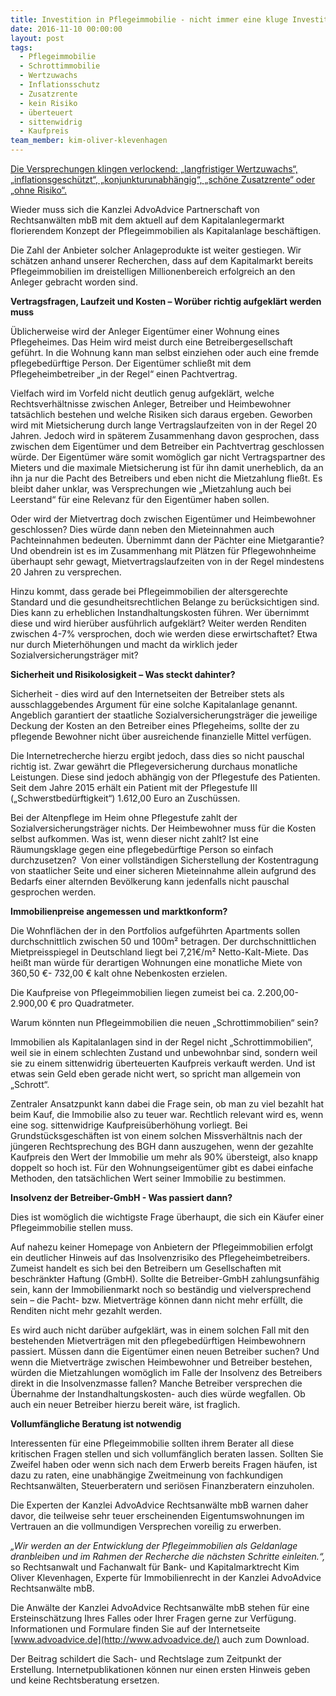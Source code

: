 ```yaml
---
title: Investition in Pflegeimmobilie - nicht immer eine kluge Investition
date: 2016-11-10 00:00:00
layout: post
tags:
  - Pflegeimmobilie
  - Schrottimmobilie
  - Wertzuwachs
  - Inflationsschutz
  - Zusatzrente
  - kein Risiko
  - überteuert
  - sittenwidrig
  - Kaufpreis
team_member: kim-oliver-klevenhagen
---
```



[Die Versprechungen klingen verlockend: „langfristiger Wertzuwachs“, „inflationsgesch&uuml;tzt“, „konjunkturunabh&auml;ngig“, „sch&ouml;ne Zusatzrente“ oder „ohne Risiko“.]()

Wieder muss sich die Kanzlei AdvoAdvice Partnerschaft von Rechtsanw&auml;lten mbB mit dem aktuell auf dem Kapitalanlegermarkt florierendem Konzept der Pflegeimmobilien als Kapitalanlage besch&auml;ftigen.

Die Zahl der Anbieter solcher Anlageprodukte ist weiter gestiegen. Wir sch&auml;tzen anhand unserer Recherchen, dass auf dem Kapitalmarkt bereits Pflegeimmobilien im dreistelligen Millionenbereich erfolgreich an den Anleger gebracht worden sind.

**Vertragsfragen, Laufzeit und Kosten – Wor&uuml;ber richtig aufgekl&auml;rt werden muss**

&Uuml;blicherweise wird der Anleger Eigent&uuml;mer einer Wohnung eines Pflegeheimes. Das Heim wird meist durch eine Betreibergesellschaft gef&uuml;hrt. In die Wohnung kann man selbst einziehen oder auch eine fremde pflegebed&uuml;rftige Person. Der Eigent&uuml;mer schlie&szlig;t mit dem Pflegeheimbetreiber „in der Regel“ einen Pachtvertrag.

Vielfach wird im Vorfeld nicht deutlich genug aufgekl&auml;rt, welche Rechtsverh&auml;ltnisse zwischen Anleger, Betreiber und Heimbewohner tats&auml;chlich bestehen und welche Risiken sich daraus ergeben. Geworben wird mit Mietsicherung durch lange Vertragslaufzeiten von in der Regel 20 Jahren. Jedoch wird in sp&auml;terem Zusammenhang davon gesprochen, dass zwischen dem Eigent&uuml;mer und dem Betreiber ein Pachtvertrag geschlossen w&uuml;rde. Der Eigent&uuml;mer w&auml;re somit wom&ouml;glich gar nicht Vertragspartner des Mieters und die maximale Mietsicherung ist f&uuml;r ihn damit unerheblich, da an ihn ja nur die Pacht des Betreibers und eben nicht die Mietzahlung flie&szlig;t. Es bleibt daher unklar, was Versprechungen wie „Mietzahlung auch bei Leerstand“ f&uuml;r eine Relevanz f&uuml;r den Eigent&uuml;mer haben sollen.

Oder wird der Mietvertrag doch zwischen Eigent&uuml;mer und Heimbewohner geschlossen? Dies w&uuml;rde dann neben den Mieteinnahmen auch Pachteinnahmen bedeuten. &Uuml;bernimmt dann der P&auml;chter eine Mietgarantie? Und obendrein ist es im Zusammenhang mit Pl&auml;tzen f&uuml;r Pflegewohnheime &uuml;berhaupt sehr gewagt, Mietvertragslaufzeiten von in der Regel mindestens 20 Jahren zu versprechen.

Hinzu kommt, dass gerade bei Pflegeimmobilien der altersgerechte Standard und die gesundheitsrechtlichen Belange zu ber&uuml;cksichtigen sind. Dies kann zu erheblichen Instandhaltungskosten f&uuml;hren. Wer &uuml;bernimmt diese und wird hier&uuml;ber ausf&uuml;hrlich aufgekl&auml;rt? Weiter werden Renditen zwischen 4-7% versprochen, doch wie werden diese erwirtschaftet? Etwa nur durch Mieterh&ouml;hungen und macht da wirklich jeder Sozialversicherungstr&auml;ger mit?

**Sicherheit und Risikolosigkeit – Was steckt dahinter?**

Sicherheit - dies wird auf den Internetseiten der Betreiber stets als ausschlaggebendes Argument f&uuml;r eine solche Kapitalanlage genannt. Angeblich garantiert der staatliche Sozialversicherungstr&auml;ger die jeweilige Deckung der Kosten an den Betreiber eines Pflegeheims, sollte der zu pflegende Bewohner nicht &uuml;ber ausreichende finanzielle Mittel verf&uuml;gen.

Die Internetrecherche hierzu ergibt jedoch, dass dies so nicht pauschal richtig ist. Zwar gew&auml;hrt die Pflegeversicherung durchaus monatliche Leistungen. Diese sind jedoch abh&auml;ngig von der Pflegestufe des Patienten. Seit dem Jahre 2015 erh&auml;lt ein Patient mit der Pflegestufe III („Schwerstbed&uuml;rftigkeit“) 1.612,00 Euro an Zusch&uuml;ssen.

Bei der Altenpflege im Heim ohne Pflegestufe zahlt der Sozialversicherungstr&auml;ger nichts. Der Heimbewohner muss f&uuml;r die Kosten selbst aufkommen. Was ist, wenn dieser nicht zahlt? Ist eine R&auml;umungsklage gegen eine pflegebed&uuml;rftige Person so einfach durchzusetzen? &nbsp;Von einer vollst&auml;ndigen Sicherstellung der Kostentragung von staatlicher Seite und einer sicheren Mieteinnahme allein aufgrund des Bedarfs einer alternden Bev&ouml;lkerung kann jedenfalls nicht pauschal gesprochen werden.

**Immobilienpreise angemessen und marktkonform?**

Die Wohnfl&auml;chen der in den Portfolios aufgef&uuml;hrten Apartments sollen durchschnittlich zwischen 50 und 100m&sup2; betragen. Der durchschnittlichen Mietpreisspiegel in Deutschland liegt bei 7,21€/m&sup2; Netto-Kalt-Miete. Das hei&szlig;t man w&uuml;rde f&uuml;r derartigen Wohnungen eine monatliche Miete von 360,50 €- 732,00 € kalt ohne Nebenkosten erzielen. &nbsp;

Die Kaufpreise von Pflegeimmobilien liegen zumeist bei ca. 2.200,00- 2.900,00 € pro Quadratmeter.

Warum k&ouml;nnten nun Pflegeimmobilien die neuen „Schrottimmobilien“ sein?

Immobilien als Kapitalanlagen sind in der Regel nicht „Schrottimmobilien“, weil sie in einem schlechten Zustand und unbewohnbar sind, sondern weil sie zu einem sittenwidrig &uuml;berteuerten Kaufpreis verkauft werden. Und ist etwas sein Geld eben gerade nicht wert, so spricht man allgemein von „Schrott“.

Zentraler Ansatzpunkt kann dabei die Frage sein, ob man zu viel bezahlt hat beim Kauf, die Immobilie also zu teuer war. Rechtlich relevant wird es, wenn eine sog. sittenwidrige Kaufpreis&uuml;berh&ouml;hung vorliegt. Bei Grundst&uuml;cksgesch&auml;ften ist von einem solchen Missverh&auml;ltnis nach der j&uuml;ngeren Rechtsprechung des BGH dann auszugehen, wenn der gezahlte Kaufpreis den Wert der Immobilie um mehr als 90% &uuml;bersteigt, also knapp doppelt so hoch ist. F&uuml;r den Wohnungseigent&uuml;mer gibt es dabei einfache Methoden, den tats&auml;chlichen Wert seiner Immobilie zu bestimmen.

**Insolvenz der Betreiber-GmbH - Was passiert dann?**

Dies ist wom&ouml;glich die wichtigste Frage &uuml;berhaupt, die sich ein K&auml;ufer einer Pflegeimmobilie stellen muss.

Auf nahezu keiner Homepage von Anbietern der Pflegeimmobilien erfolgt ein deutlicher Hinweis auf das Insolvenzrisiko des Pflegeheimbetreibers. Zumeist handelt es sich bei den Betreibern um Gesellschaften mit beschr&auml;nkter Haftung (GmbH). Sollte die Betreiber-GmbH zahlungsunf&auml;hig sein, kann der Immobilienmarkt noch so best&auml;ndig und vielversprechend sein – die Pacht- bzw. Mietvertr&auml;ge k&ouml;nnen dann nicht mehr erf&uuml;llt, die Renditen nicht mehr gezahlt werden.

Es wird auch nicht dar&uuml;ber aufgekl&auml;rt, was in einem solchen Fall mit den bestehenden Mietvertr&auml;gen mit den pflegebed&uuml;rftigen Heimbewohnern passiert. M&uuml;ssen dann die Eigent&uuml;mer einen neuen Betreiber suchen? Und wenn die Mietvertr&auml;ge zwischen Heimbewohner und Betreiber bestehen, w&uuml;rden die Mietzahlungen wom&ouml;glich im Falle der Insolvenz des Betreibers direkt in die Insolvenzmasse fallen? Manche Betreiber versprechen die &Uuml;bernahme der Instandhaltungskosten- auch dies w&uuml;rde wegfallen. Ob auch ein neuer Betreiber hierzu bereit w&auml;re, ist fraglich.

**Vollumf&auml;ngliche Beratung ist notwendig**

Interessenten f&uuml;r eine Pflegeimmobilie sollten ihrem Berater all diese kritischen Fragen stellen und sich vollumf&auml;nglich beraten lassen. Sollten Sie Zweifel haben oder wenn sich nach dem Erwerb bereits Fragen h&auml;ufen, ist dazu zu raten, eine unabh&auml;ngige Zweitmeinung von fachkundigen Rechtsanw&auml;lten, Steuerberatern und seri&ouml;sen Finanzberatern einzuholen.

Die Experten der Kanzlei AdvoAdvice Rechtsanw&auml;lte mbB warnen daher davor, die teilweise sehr teuer erscheinenden Eigentumswohnungen im Vertrauen an die vollmundigen Versprechen voreilig zu erwerben.

*„Wir werden an der Entwicklung der Pflegeimmobilien als Geldanlage dranbleiben und im Rahmen der Recherche die n&auml;chsten Schritte einleiten.“,* so Rechtsanwalt und Fachanwalt f&uuml;r Bank- und Kapitalmarktrecht Kim Oliver Klevenhagen, Experte f&uuml;r Immobilienrecht in der Kanzlei AdvoAdvice Rechtsanw&auml;lte mbB.

Die Anw&auml;lte der Kanzlei AdvoAdvice Rechtsanw&auml;lte mbB stehen f&uuml;r eine Ersteinsch&auml;tzung Ihres Falles oder Ihrer Fragen gerne zur Verf&uuml;gung. Informationen und Formulare finden Sie auf der Internetseite [www.advoadvice.de](http://www.advoadvice.de/) auch zum Download.

Der Beitrag schildert die Sach- und Rechtslage zum Zeitpunkt der Erstellung. Internetpublikationen k&ouml;nnen nur einen ersten Hinweis geben und keine Rechtsberatung ersetzen.